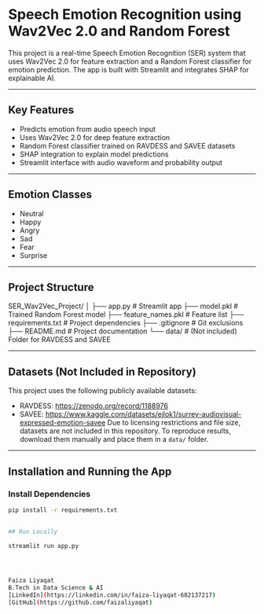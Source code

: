 # Speech Emotion Recognition using Wav2Vec 2.0 and Random Forest

This project is a real-time Speech Emotion Recognition (SER) system that uses Wav2Vec 2.0 for feature extraction and a Random Forest classifier for emotion prediction. The app is built with Streamlit and integrates SHAP for explainable AI.

---

## Key Features

- Predicts emotion from audio speech input
- Uses Wav2Vec 2.0 for deep feature extraction
- Random Forest classifier trained on RAVDESS and SAVEE datasets
- SHAP integration to explain model predictions
- Streamlit interface with audio waveform and probability output

---

## Emotion Classes

- Neutral  
- Happy  
- Angry  
- Sad  
- Fear  
- Surprise

---

## Project Structure

SER_Wav2Vec_Project/
│
├── app.py # Streamlit app
├── model.pkl # Trained Random Forest model
├── feature_names.pkl # Feature list
├── requirements.txt # Project dependencies
├── .gitignore # Git exclusions
├── README.md # Project documentation
└── data/ # (Not included) Folder for RAVDESS and SAVEE


---

## Datasets (Not Included in Repository)

This project uses the following publicly available datasets:

- RAVDESS: https://zenodo.org/record/1188976  
- SAVEE: https://www.kaggle.com/datasets/ejlok1/surrey-audiovisual-expressed-emotion-savee
Due to licensing restrictions and file size, datasets are not included in this repository. To reproduce results, download them manually and place them in a `data/` folder.

---

## Installation and Running the App

### Install Dependencies

```bash
pip install -r requirements.txt
   

## Run Locally

streamlit run app.py




Faiza Liyaqat
B.Tech in Data Science & AI  
[LinkedIn](https://linkedin.com/in/faiza-liyaqat-682137217)  
[GitHub](https://github.com/faizaliyaqat)
